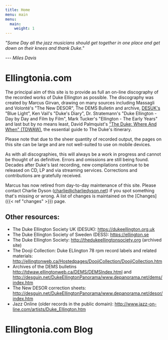 ```yaml
---
title: Home
menu: main
menu:
  main:
    weight: 1
---
```


*"Some Day all the jazz musicians should get together in one place and get down on their knees and thank Duke."*

--- <cite>Miles Davis</cite>

# Ellingtonia.com

The principal aim of this site is to provide as full an on-line discography of the recorded works of Duke Ellington as possible. The discography was created by Marcus Girvan, drawing on many sources including Massagli and Volonté's "The New DESOR", The DEMS Bulletin and archive, [DESUK's](https://dukeellington.org.uk) "Blue Light", Ken Vail's "Duke's Diary", Dr. Stratemann's "Duke Ellington - Day by Day and Film by Film", Mark Tucker's "Ellington - The Early Years" and last but by no means least, David Palmquist's ["The Duke: Where And When" (TDWAW)](http://tdwaw.ca), the essential guide to The Duke's itinerary.

Please note that due to the sheer quantity of recorded output, the pages on this site can be large and are not well-suited to use on mobile devices.

As with all discographies, this will always be a work in progress and cannot be thought of as definitive. Errors and omissions are still being found. Decades after Duke's last recording, new compilations continue to be released on CD, LP and via streaming services. Corrections and contributions are gratefully received.

Marcus has now retired from day-to-day maintenance of this site. Please contact Charlie Dyson (charlie@charliedyson.net) if you spot something that's missing or wrong. A list of changes is maintained on the [Changes]({{< ref "changes" >}}) page.

## Other resources:

* The Duke Ellington Society UK (DESUK): https://dukeellington.org.uk
* The Duke Ellington Society of Sweden (DESS): https://ellington.se
* The Duke Ellington Society: http://thedukeellingtonsociety.org (archived site)
* The Dooji Collection: Duke ELlington 78 rpm record labels and related materials: http://ellingtonweb.ca/Hostedpages/DoojiCollection/DoojiCollection.htm
* Archives of the DEMS bulletins http://tdwaw.ellingtonweb.ca/DEMS/DEMSIndex.html and http://desguin.net/DukeEllingtonPanorama/www.depanorama.net/dems/index.htm
* The New DESOR correction sheets: http://desguin.net/DukeEllingtonPanorama/www.depanorama.net/desor/index.htm
* Jazz Online (older records in the public domain): http://www.jazz-on-line.com/artists/Duke_Ellington.htm


# Ellingtonia.com Blog
